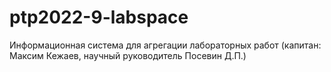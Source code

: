 # ptp2022-9-labspace
Информационная система для агрегации лабораторных работ (капитан: Максим Кежаев, научный руководитель Посевин Д.П.)
